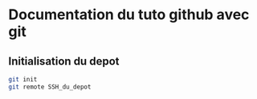 # Documentation du tuto github avec git
## Initialisation du depot
```bash	
git init
git remote SSH_du_depot
```